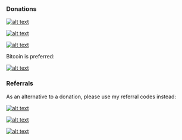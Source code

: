### Donations

[![alt text](https://img.shields.io/badge/bitcoin-35ze21f6eMjsDFFxGVkXUqNUxZGnUvJEWf-red?logo=bitcoin "Bitcoin donation")](bitcoin:35ze21f6eMjsDFFxGVkXUqNUxZGnUvJEWf)<br>

[![alt text](https://img.shields.io/badge/flattr-https%3A%2F%2Fflattr.com%2F%40boffin-red?logo=flattr "Flattr donation")](https://flattr.com/@boffin)<br>

[![alt text](https://img.shields.io/badge/patreon-https%3A%2F%2Fwww.patreon.com%2FbePatron%3Fu%3D29944788-red?logo=patreon "Patreon donation")](https://www.patreon.com/bePatron?u=29944788)<br>

Bitcoin is preferred:<br>

[![alt text](https://boff.in/bitcoin.png "Bitcoin donation")](bitcoin:35ze21f6eMjsDFFxGVkXUqNUxZGnUvJEWf)

### Referrals

As an alternative to a donation, please use my referral codes instead:<br>

[![alt text](https://img.shields.io/badge/Try%20Brave%20browser-blue?logo=brave "Try Brave browser")](https://brave.com/bof771)<br>

[![alt text](https://img.shields.io/badge/Buy%20bitcoin%20at%20CEX.io-blue?logo=bitcoin "Buy bitcoin at CEX.io")](https://cex.io/r/0/up128540518/0/)<br>

[![alt text](https://img.shields.io/badge/Buy%20bitcoin%20at%20Coinbase-blue?logo=bitcoin "Buy bitcoin at Coinbase")](https://www.coinbase.com/join/harper_psm)<br>
